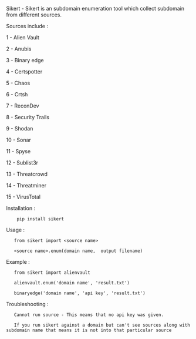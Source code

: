 Sikert - Sikert is an subdomain enumeration tool which collect subdomain from different sources.

Sources include :

1 - Alien Vault

2 - Anubis

3 - Binary edge

4 - Certspotter

5 - Chaos

6 - Crtsh

7 - ReconDev

8 - Security Trails

9 - Shodan

10 - Sonar

11 - Spyse

12 - Sublist3r

13 - Threatcrowd

14 - Threatminer

15 - VirusTotal

Installation :

        pip install sikert

Usage :

       from sikert import <source name>

       <source name>.enum(domain name,  output filename)

Example :

       from sikert import alienvault

       alienvault.enum('domain name', 'result.txt')

       binaryedge('domain name', 'api key', 'result.txt')

Troubleshooting :

       Cannot run source - This means that no api key was given.
               
       If you run sikert against a domain but can't see sources along with subdomain name that means it is not into that particular source
      